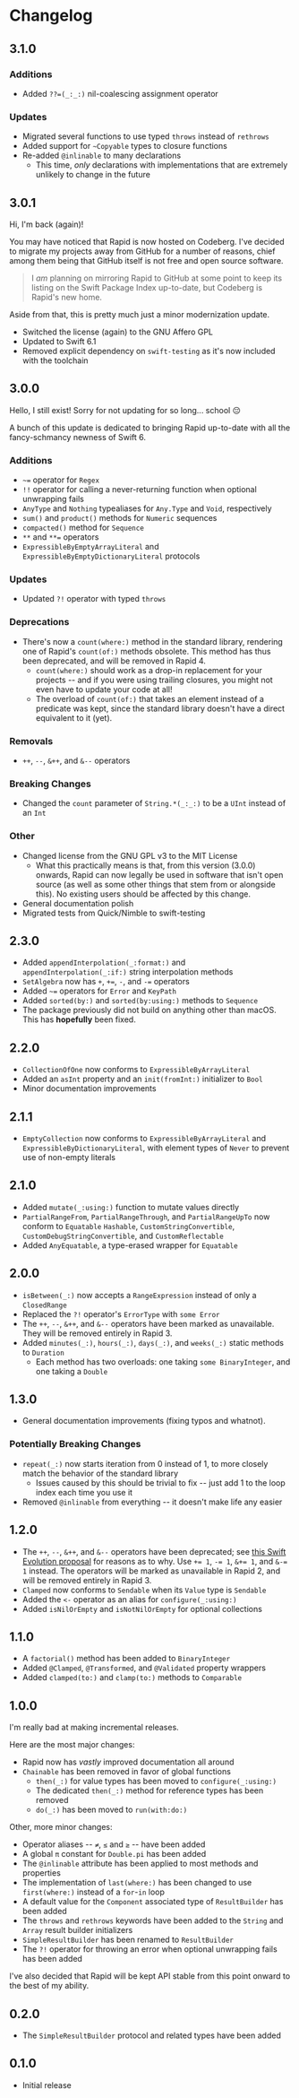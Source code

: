 # Changelog

## 3.1.0

### Additions

- Added `??=(_:_:)` nil-coalescing assignment operator

### Updates

- Migrated several functions to use typed `throws` instead of `rethrows`
- Added support for `~Copyable` types to closure functions
- Re-added `@inlinable` to many declarations
  - This time, _only_ declarations with implementations that are extremely
    unlikely to change in the future

## 3.0.1

Hi, I'm back (again)!

You may have noticed that Rapid is now hosted on Codeberg. I've decided to
migrate my projects away from GitHub for a number of reasons, chief among them
being that GitHub itself is not free and open source software.

> I _am_ planning on mirroring Rapid to GitHub at some point to keep its listing
> on the Swift Package Index up-to-date, but Codeberg is Rapid's new home.

Aside from that, this is pretty much just a minor modernization update.

- Switched the license (again) to the GNU Affero GPL
- Updated to Swift 6.1
- Removed explicit dependency on `swift-testing` as it's now included with the
  toolchain

## 3.0.0

Hello, I still exist! Sorry for not updating for so long... school 😔

A bunch of this update is dedicated to bringing Rapid up-to-date with all the
fancy-schmancy newness of Swift 6.

### Additions

- `~=` operator for `Regex`
- `!!` operator for calling a never-returning function when optional unwrapping
  fails
- `AnyType` and `Nothing` typealiases for `Any.Type` and `Void`, respectively
- `sum()` and `product()` methods for `Numeric` sequences
- `compacted()` method for `Sequence`
- `**` and `**=` operators
- `ExpressibleByEmptyArrayLiteral` and `ExpressibleByEmptyDictionaryLiteral`
  protocols

### Updates

- Updated `?!` operator with typed `throws`

### Deprecations

- There's now a `count(where:)` method in the standard library, rendering one of
  Rapid's `count(of:)` methods obsolete. This method has thus been deprecated,
  and will be removed in Rapid 4.
  - `count(where:)` should work as a drop-in replacement for your projects --
    and if you were using trailing closures, you might not even have to update
    your code at all!
  - The overload of `count(of:)` that takes an element instead of a predicate
    was kept, since the standard library doesn't have a direct equivalent to it
    (yet).

### Removals

- `++`, `--`, `&++`, and `&--` operators

### Breaking Changes

- Changed the `count` parameter of `String.*(_:_:)` to be a `UInt` instead of an
  `Int`

### Other

- Changed license from the GNU GPL v3 to the MIT License
  - What this practically means is that, from this version (3.0.0) onwards,
    Rapid can now legally be used in software that isn't open source (as well as
    some other things that stem from or alongside this). No existing users
    should be affected by this change.
- General documentation polish
- Migrated tests from Quick/Nimble to swift-testing

## 2.3.0

- Added `appendInterpolation(_:format:)` and `appendInterpolation(_:if:)` string
  interpolation methods
- `SetAlgebra` now has `+`, `+=`, `-`, and `-=` operators
- Added `~=` operators for `Error` and `KeyPath`
- Added `sorted(by:)` and `sorted(by:using:)` methods to `Sequence`
- The package previously did not build on anything other than macOS. This has
  **hopefully** been fixed.

## 2.2.0

- `CollectionOfOne` now conforms to `ExpressibleByArrayLiteral`
- Added an `asInt` property and an `init(fromInt:)` initializer to `Bool`
- Minor documentation improvements

## 2.1.1

- `EmptyCollection` now conforms to `ExpressibleByArrayLiteral` and
  `ExpressibleByDictionaryLiteral`, with element types of `Never` to prevent use
  of non-empty literals

## 2.1.0

- Added `mutate(_:using:)` function to mutate values directly
- `PartialRangeFrom`, `PartialRangeThrough`, and `PartialRangeUpTo` now conform
  to `Equatable` `Hashable`, `CustomStringConvertible`,
  `CustomDebugStringConvertible`, and `CustomReflectable`
- Added `AnyEquatable`, a type-erased wrapper for `Equatable`

## 2.0.0

- `isBetween(_:)` now accepts a `RangeExpression` instead of only a
  `ClosedRange`
- Replaced the `?!` operator's `ErrorType` with `some Error`
- The `++`, `--`, `&++`, and `&--` operators have been marked as unavailable.
  They will be removed entirely in Rapid 3.
- Added `minutes(_:)`, `hours(_:)`, `days(_:)`, and `weeks(_:)` static methods
  to `Duration`
  - Each method has two overloads: one taking `some BinaryInteger`, and one
    taking a `Double`

## 1.3.0

- General documentation improvements (fixing typos and whatnot).

### Potentially Breaking Changes

- `repeat(_:)` now starts iteration from 0 instead of 1, to more closely match
  the behavior of the standard library
  - Issues caused by this should be trivial to fix -- just add 1 to the loop
    index each time you use it
- Removed `@inlinable` from everything -- it doesn't make life any easier

## 1.2.0

- The `++`, `--`, `&++`, and `&--` operators have been deprecated; see
  [this Swift Evolution proposal][proposal] for reasons as to why. Use `+= 1`,
  `-= 1`, `&+= 1`, and `&-= 1` instead. The operators will be marked as
  unavailable in Rapid 2, and will be removed entirely in Rapid 3.
- `Clamped` now conforms to `Sendable` when its `Value` type is `Sendable`
- Added the `<-` operator as an alias for `configure(_:using:)`
- Added `isNilOrEmpty` and `isNotNilOrEmpty` for optional collections

[proposal]: https://github.com/apple/swift-evolution/blob/main/proposals/0004-remove-pre-post-inc-decrement.md

## 1.1.0

- A `factorial()` method has been added to `BinaryInteger`
- Added `@Clamped`, `@Transformed`, and `@Validated` property wrappers
- Added `clamped(to:)` and `clamp(to:)` methods to `Comparable`

## 1.0.0

I'm really bad at making incremental releases.

Here are the most major changes:

- Rapid now has _vastly_ improved documentation all around
- `Chainable` has been removed in favor of global functions
  - `then(_:)` for value types has been moved to `configure(_:using:)`
  - The dedicated `then(_:)` method for reference types has been removed
  - `do(_:)` has been moved to `run(with:do:)`

Other, more minor changes:

- Operator aliases -- `≠`, `≤` and `≥` -- have been added
- A global `π` constant for `Double.pi` has been added
- The `@inlinable` attribute has been applied to most methods and properties
- The implementation of `last(where:)` has been changed to use `first(where:)`
  instead of a `for`-`in` loop
- A default value for the `Component` associated type of `ResultBuilder` has
  been added
- The `throws` and `rethrows` keywords have been added to the `String` and
  `Array` result builder initializers
- `SimpleResultBuilder` has been renamed to `ResultBuilder`
- The `?!` operator for throwing an error when optional unwrapping fails has
  been added

I've also decided that Rapid will be kept API stable from this point onward to
the best of my ability.

## 0.2.0

- The `SimpleResultBuilder` protocol and related types have been added

## 0.1.0

- Initial release
